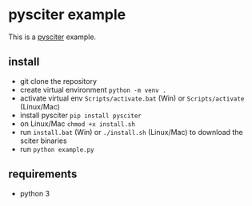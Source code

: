 # pysciter example

This is a [pysciter](https://github.com/sciter-sdk/pysciter) example.

## install

- git clone the repository
- create virtual environment `python -m venv .`
- activate virtual env `Scripts/activate.bat` (Win) or `Scripts/activate` (Linux/Mac)
- install pysciter `pip install pysciter`
- on Linux/Mac `chmod +x install.sh`
- run `install.bat` (Win) or `./install.sh` (Linux/Mac) to download the sciter binaries
- run `python example.py`

## requirements

- python 3
